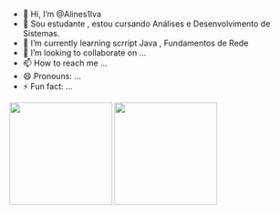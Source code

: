 - 👋 Hi, I’m @Alines1lva
- 👀 Sou estudante , estou cursando Análises e Desenvolvimento de Sistemas.
- 🌱 I’m currently learning  scrript Java , Fundamentos de Rede 
- 💞️ I’m looking to collaborate on ...
- 📫 How to reach me ...
- 😄 Pronouns: ...
- ⚡ Fun fact: ...
<div> <img height="180em" src="https://github-readme-stats.vercel.app/api?username=alines1lva&show_icons=true&theme=tokyonight"/>
 <img height="180em" src="https://github-readme-stats.vercel.app/api/top-langs/?username=alines1lva&layout=compact&theme=tokyonight"/>
 </div>


<!---
Alines1lva/Alines1lva is a ✨ special ✨ repository because its `README.md` (this file) appears on your GitHub profile.
You can click the Preview link to take a look at your changes.
--->
